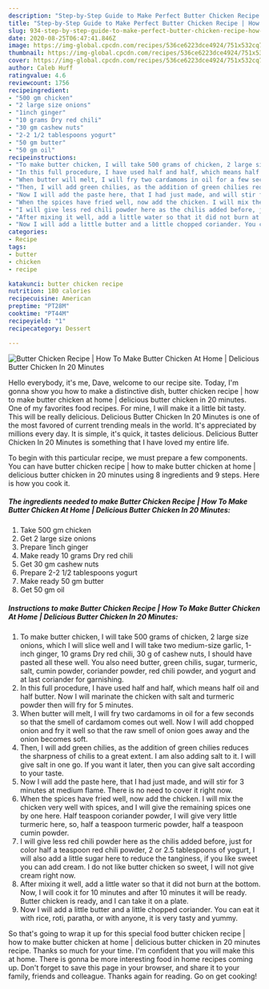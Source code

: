 ```yaml
---
description: "Step-by-Step Guide to Make Perfect Butter Chicken Recipe | How To Make Butter Chicken At Home | Delicious Butter Chicken In 20 Minutes"
title: "Step-by-Step Guide to Make Perfect Butter Chicken Recipe | How To Make Butter Chicken At Home | Delicious Butter Chicken In 20 Minutes"
slug: 934-step-by-step-guide-to-make-perfect-butter-chicken-recipe-how-to-make-butter-chicken-at-home-delicious-butter-chicken-in-20-minutes
date: 2020-08-25T06:47:41.846Z
image: https://img-global.cpcdn.com/recipes/536ce6223dce4924/751x532cq70/butter-chicken-recipe-how-to-make-butter-chicken-at-home-delicious-butter-chicken-in-20-minutes-recipe-main-photo.jpg
thumbnail: https://img-global.cpcdn.com/recipes/536ce6223dce4924/751x532cq70/butter-chicken-recipe-how-to-make-butter-chicken-at-home-delicious-butter-chicken-in-20-minutes-recipe-main-photo.jpg
cover: https://img-global.cpcdn.com/recipes/536ce6223dce4924/751x532cq70/butter-chicken-recipe-how-to-make-butter-chicken-at-home-delicious-butter-chicken-in-20-minutes-recipe-main-photo.jpg
author: Caleb Huff
ratingvalue: 4.6
reviewcount: 1756
recipeingredient:
- "500 gm chicken"
- "2 large size onions"
- "1inch ginger"
- "10 grams Dry red chili"
- "30 gm cashew nuts"
- "2-2 1/2 tablespoons yogurt"
- "50 gm butter"
- "50 gm oil"
recipeinstructions:
- "To make butter chicken, I will take 500 grams of chicken, 2 large size onions, which I will slice well and I will take two medium-size garlic, 1-inch ginger, 10 grams Dry red chili, 30 g of cashew nuts, I should have pasted all these well. You also need butter, green chilis, sugar, turmeric, salt, cumin powder, coriander powder, red chili powder, and yogurt and at last coriander for garnishing."
- "In this full procedure, I have used half and half, which means half oil and half butter. Now I will marinate the chicken with salt and turmeric powder then will fry for 5 minutes."
- "When butter will melt, I will fry two cardamoms in oil for a few seconds so that the smell of cardamom comes out well. Now I will add chopped onion and fry it well so that the raw smell of onion goes away and the onion becomes soft."
- "Then, I will add green chilies, as the addition of green chilies reduces the sharpness of chilis to a great extent. I am also adding salt to it. I will give salt in one go. If you want it later, then you can give salt according to your taste."
- "Now I will add the paste here, that I had just made, and will stir for 3 minutes at medium flame. There is no need to cover it right now."
- "When the spices have fried well, now add the chicken. I will mix the chicken very well with spices, and I will give the remaining spices one by one here. Half teaspoon coriander powder, I will give very little turmeric here, so, half a teaspoon turmeric powder, half a teaspoon cumin powder."
- "I will give less red chili powder here as the chilis added before, just for color half a teaspoon red chili powder, 2 or 2.5 tablespoons of yogurt, I will also add a little sugar here to reduce the tanginess, if you like sweet you can add cream. I do not like butter chicken so sweet, I will not give cream right now."
- "After mixing it well, add a little water so that it did not burn at the bottom. Now, I will cook it for 10 minutes and after 10 minutes it will be ready. Butter chicken is ready, and I can take it on a plate."
- "Now I will add a little butter and a little chopped coriander. You can eat it with rice, roti, paratha, or with anyone, it is very tasty and yummy."
categories:
- Recipe
tags:
- butter
- chicken
- recipe

katakunci: butter chicken recipe 
nutrition: 180 calories
recipecuisine: American
preptime: "PT28M"
cooktime: "PT44M"
recipeyield: "1"
recipecategory: Dessert

---
```



![Butter Chicken Recipe | How To Make Butter Chicken At Home | Delicious Butter Chicken In 20 Minutes](https://img-global.cpcdn.com/recipes/536ce6223dce4924/751x532cq70/butter-chicken-recipe-how-to-make-butter-chicken-at-home-delicious-butter-chicken-in-20-minutes-recipe-main-photo.jpg)

Hello everybody, it's me, Dave, welcome to our recipe site. Today, I'm gonna show you how to make a distinctive dish, butter chicken recipe | how to make butter chicken at home | delicious butter chicken in 20 minutes. One of my favorites food recipes. For mine, I will make it a little bit tasty. This will be really delicious.
 Delicious Butter Chicken In 20 Minutes is one of the most favored of current trending meals in the world. It's appreciated by millions every day. It is simple, it's quick, it tastes delicious.  Delicious Butter Chicken In 20 Minutes is something that I have loved my entire life.


To begin with this particular recipe, we must prepare a few components. You can have butter chicken recipe | how to make butter chicken at home | delicious butter chicken in 20 minutes using 8 ingredients and 9 steps. Here is how you cook it.

<!--inarticleads1-->

##### The ingredients needed to make Butter Chicken Recipe | How To Make Butter Chicken At Home | Delicious Butter Chicken In 20 Minutes:

1. Take 500 gm chicken
1. Get 2 large size onions
1. Prepare 1inch ginger
1. Make ready 10 grams Dry red chili
1. Get 30 gm cashew nuts
1. Prepare 2-2 1/2 tablespoons yogurt
1. Make ready 50 gm butter
1. Get 50 gm oil




<!--inarticleads2-->

##### Instructions to make Butter Chicken Recipe | How To Make Butter Chicken At Home | Delicious Butter Chicken In 20 Minutes:

1. To make butter chicken, I will take 500 grams of chicken, 2 large size onions, which I will slice well and I will take two medium-size garlic, 1-inch ginger, 10 grams Dry red chili, 30 g of cashew nuts, I should have pasted all these well. You also need butter, green chilis, sugar, turmeric, salt, cumin powder, coriander powder, red chili powder, and yogurt and at last coriander for garnishing.
1. In this full procedure, I have used half and half, which means half oil and half butter. Now I will marinate the chicken with salt and turmeric powder then will fry for 5 minutes.
1. When butter will melt, I will fry two cardamoms in oil for a few seconds so that the smell of cardamom comes out well. Now I will add chopped onion and fry it well so that the raw smell of onion goes away and the onion becomes soft.
1. Then, I will add green chilies, as the addition of green chilies reduces the sharpness of chilis to a great extent. I am also adding salt to it. I will give salt in one go. If you want it later, then you can give salt according to your taste.
1. Now I will add the paste here, that I had just made, and will stir for 3 minutes at medium flame. There is no need to cover it right now.
1. When the spices have fried well, now add the chicken. I will mix the chicken very well with spices, and I will give the remaining spices one by one here. Half teaspoon coriander powder, I will give very little turmeric here, so, half a teaspoon turmeric powder, half a teaspoon cumin powder.
1. I will give less red chili powder here as the chilis added before, just for color half a teaspoon red chili powder, 2 or 2.5 tablespoons of yogurt, I will also add a little sugar here to reduce the tanginess, if you like sweet you can add cream. I do not like butter chicken so sweet, I will not give cream right now.
1. After mixing it well, add a little water so that it did not burn at the bottom. Now, I will cook it for 10 minutes and after 10 minutes it will be ready. Butter chicken is ready, and I can take it on a plate.
1. Now I will add a little butter and a little chopped coriander. You can eat it with rice, roti, paratha, or with anyone, it is very tasty and yummy.




So that's going to wrap it up for this special food butter chicken recipe | how to make butter chicken at home | delicious butter chicken in 20 minutes recipe. Thanks so much for your time. I'm confident that you will make this at home. There is gonna be more interesting food in home recipes coming up. Don't forget to save this page in your browser, and share it to your family, friends and colleague. Thanks again for reading. Go on get cooking!
